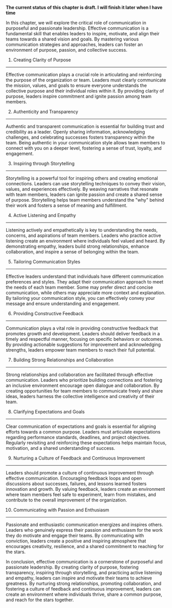**The current status of this chapter is draft. I will finish it later when I have time**

In this chapter, we will explore the critical role of communication in purposeful and passionate leadership. Effective communication is a fundamental skill that enables leaders to inspire, motivate, and align their teams towards a shared vision and goals. By mastering various communication strategies and approaches, leaders can foster an environment of purpose, passion, and collective success.

1. Creating Clarity of Purpose
------------------------------

Effective communication plays a crucial role in articulating and reinforcing the purpose of the organization or team. Leaders must clearly communicate the mission, values, and goals to ensure everyone understands the collective purpose and their individual roles within it. By providing clarity of purpose, leaders inspire commitment and ignite passion among team members.

2. Authenticity and Transparency
--------------------------------

Authentic and transparent communication is essential for building trust and credibility as a leader. Openly sharing information, acknowledging challenges, and celebrating successes fosters transparency within the team. Being authentic in your communication style allows team members to connect with you on a deeper level, fostering a sense of trust, loyalty, and engagement.

3. Inspiring through Storytelling
---------------------------------

Storytelling is a powerful tool for inspiring others and creating emotional connections. Leaders can use storytelling techniques to convey their vision, values, and experiences effectively. By weaving narratives that resonate with team members, leaders can ignite passion and create a shared sense of purpose. Storytelling helps team members understand the "why" behind their work and fosters a sense of meaning and fulfillment.

4. Active Listening and Empathy
-------------------------------

Listening actively and empathetically is key to understanding the needs, concerns, and aspirations of team members. Leaders who practice active listening create an environment where individuals feel valued and heard. By demonstrating empathy, leaders build strong relationships, enhance collaboration, and inspire a sense of belonging within the team.

5. Tailoring Communication Styles
---------------------------------

Effective leaders understand that individuals have different communication preferences and styles. They adapt their communication approach to meet the needs of each team member. Some may prefer direct and concise communication, while others may appreciate more context and explanation. By tailoring your communication style, you can effectively convey your message and ensure understanding and engagement.

6. Providing Constructive Feedback
----------------------------------

Communication plays a vital role in providing constructive feedback that promotes growth and development. Leaders should deliver feedback in a timely and respectful manner, focusing on specific behaviors or outcomes. By providing actionable suggestions for improvement and acknowledging strengths, leaders empower team members to reach their full potential.

7. Building Strong Relationships and Collaboration
--------------------------------------------------

Strong relationships and collaboration are facilitated through effective communication. Leaders who prioritize building connections and fostering an inclusive environment encourage open dialogue and collaboration. By creating opportunities for team members to communicate freely and share ideas, leaders harness the collective intelligence and creativity of their team.

8. Clarifying Expectations and Goals
------------------------------------

Clear communication of expectations and goals is essential for aligning efforts towards a common purpose. Leaders must articulate expectations regarding performance standards, deadlines, and project objectives. Regularly revisiting and reinforcing these expectations helps maintain focus, motivation, and a shared understanding of success.

9. Nurturing a Culture of Feedback and Continuous Improvement
-------------------------------------------------------------

Leaders should promote a culture of continuous improvement through effective communication. Encouraging feedback loops and open discussions about successes, failures, and lessons learned fosters innovation and growth. By valuing feedback, leaders create an environment where team members feel safe to experiment, learn from mistakes, and contribute to the overall improvement of the organization.

10. Communicating with Passion and Enthusiasm
---------------------------------------------

Passionate and enthusiastic communication energizes and inspires others. Leaders who genuinely express their passion and enthusiasm for the work they do motivate and engage their teams. By communicating with conviction, leaders create a positive and inspiring atmosphere that encourages creativity, resilience, and a shared commitment to reaching for the stars.

In conclusion, effective communication is a cornerstone of purposeful and passionate leadership. By creating clarity of purpose, fostering transparency, inspiring through storytelling, and practicing active listening and empathy, leaders can inspire and motivate their teams to achieve greatness. By nurturing strong relationships, promoting collaboration, and fostering a culture of feedback and continuous improvement, leaders can create an environment where individuals thrive, share a common purpose, and reach for the stars together.

